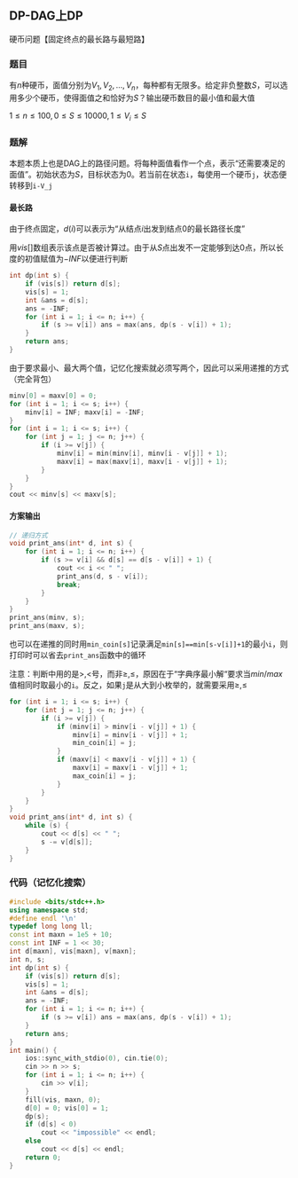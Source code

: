 ## DP-DAG上DP

硬币问题【固定终点的最长路与最短路】

### 题目

有$n$种硬币，面值分别为$V_1,V_2,\dots,V_n$，每种都有无限多。给定非负整数$S$，可以选用多少个硬币，使得面值之和恰好为$S$？输出硬币数目的最小值和最大值

$1\le n \le 100,0\le S\le 10000,1\le V_i\le S$



### 题解

本题本质上也是DAG上的路径问题。将每种面值看作一个点，表示“还需要凑足的面值”。初始状态为$S$，目标状态为0。若当前在状态`i`，每使用一个硬币`j`，状态便转移到`i-V_j`

#### 最长路

由于终点固定，$d(i)$可以表示为“从结点$i$出发到结点0的最长路径长度”

用$vis[]$数组表示该点是否被计算过。由于从$S$点出发不一定能够到达0点，所以长度的初值赋值为$-INF$以便进行判断

```c++
int dp(int s) {
    if (vis[s]) return d[s];
    vis[s] = 1;
    int &ans = d[s];
    ans = -INF;
    for (int i = 1; i <= n; i++) {
        if (s >= v[i]) ans = max(ans, dp(s - v[i]) + 1);
    }
    return ans;
}
```

由于要求最小、最大两个值，记忆化搜索就必须写两个，因此可以采用递推的方式（完全背包）

```c++
minv[0] = maxv[0] = 0;
for (int i = 1; i <= s; i++) {
    minv[i] = INF; maxv[i] = -INF;
}
for (int i = 1; i <= s; i++) {
    for (int j = 1; j <= n; j++) {
        if (i >= v[j]) {
            minv[i] = min(minv[i], minv[i - v[j]] + 1);
            maxv[i] = max(maxv[i], maxv[i - v[j]] + 1);
        }
    }
}
cout << minv[s] << maxv[s];
```



#### 方案输出

```c++
// 递归方式
void print_ans(int* d, int s) {
    for (int i = 1; i <= n; i++) {
        if (s >= v[i] && d[s] == d[s - v[i]] + 1) {
            cout << i << " ";
            print_ans(d, s - v[i]);
            break;
        }
    }
}
print_ans(minv, s);
print_ans(maxv, s);
```

也可以在递推的同时用`min_coin[s]`记录满足`min[s]==min[s-v[i]]+1`的最小`i`，则打印时可以省去`print_ans`函数中的循环

注意：判断中用的是$>,<$号，而非$\ge,\le$，原因在于“字典序最小解“要求当$min/max$值相同时取最小的`i`。反之，如果`j`是从大到小枚举的，就需要采用$\ge,\le$

```c++
for (int i = 1; i <= s; i++) {
    for (int j = 1; j <= n; j++) {
        if (i >= v[j]) {
            if (minv[i] > minv[i - v[j]] + 1) {
                minv[i] = minv[i - v[j]] + 1;
                min_coin[i] = j;
            }
            if (maxv[i] < maxv[i - v[j]] + 1) {
                maxv[i] = maxv[i - v[j]] + 1;
                max_coin[i] = j;
            }
        }
    }
}
void print_ans(int* d, int s) {
    while (s) {
        cout << d[s] << " ";
        s -= v[d[s]];
    }
}
```



### 代码（记忆化搜索）

```c++
#include <bits/stdc++.h>
using namespace std;
#define endl '\n'
typedef long long ll;
const int maxn = 1e5 + 10;
const int INF = 1 << 30;
int d[maxn], vis[maxn], v[maxn];
int n, s;
int dp(int s) {
    if (vis[s]) return d[s];
    vis[s] = 1;
    int &ans = d[s];
    ans = -INF;
    for (int i = 1; i <= n; i++) {
        if (s >= v[i]) ans = max(ans, dp(s - v[i]) + 1);
    }
    return ans;
}
int main() {
    ios::sync_with_stdio(0), cin.tie(0);
    cin >> n >> s;
    for (int i = 1; i <= n; i++) {
        cin >> v[i];
    }
    fill(vis, maxn, 0);
    d[0] = 0; vis[0] = 1;
    dp(s);
    if (d[s] < 0)
        cout << "impossible" << endl;
    else
        cout << d[s] << endl;
    return 0;
}
```

